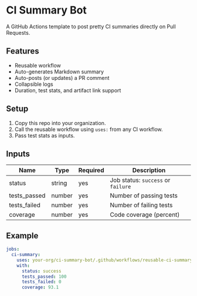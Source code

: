# CI Summary Bot

A GitHub Actions template to post pretty CI summaries directly on Pull Requests.

## Features

- Reusable workflow
- Auto-generates Markdown summary
- Auto-posts (or updates) a PR comment
- Collapsible logs
- Duration, test stats, and artifact link support

## Setup

1. Copy this repo into your organization.
2. Call the reusable workflow using `uses:` from any CI workflow.
3. Pass test stats as inputs.

## Inputs

| Name          | Type   | Required | Description            |
|---------------|--------|----------|------------------------|
| status        | string | yes      | Job status: `success` or `failure` |
| tests_passed  | number | yes      | Number of passing tests |
| tests_failed  | number | yes      | Number of failing tests |
| coverage      | number | yes      | Code coverage (percent) |

## Example

```yaml
jobs:
  ci-summary:
    uses: your-org/ci-summary-bot/.github/workflows/reusable-ci-summary.yml@main
    with:
      status: success
      tests_passed: 100
      tests_failed: 0
      coverage: 93.1
